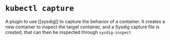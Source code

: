 # `kubectl capture`
A plugin to use [[sysdig]] to capture the behavior of a container. It creates a new container to inspect the target container, and a Sysdig capture file is created, that can then be inspected through `sysdig-inspect`
